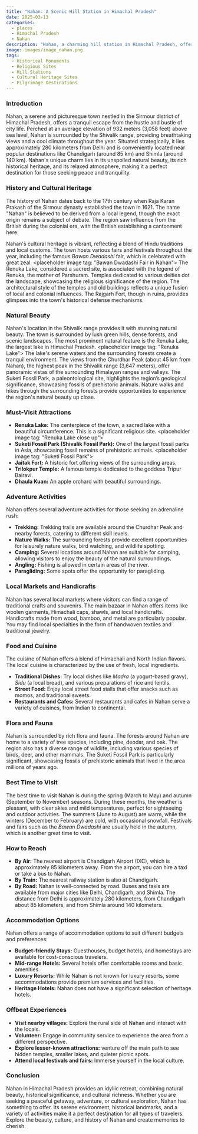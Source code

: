 ```yaml
---
title: "Nahan: A Scenic Hill Station in Himachal Pradesh"
date: 2025-03-13
categories:
  - places
  - Himachal Pradesh
  - Nahan
description: "Nahan, a charming hill station in Himachal Pradesh, offers breathtaking views of the Shivalik Hills. Known for its pleasant climate and picturesque surroundings, it serves as a gateway to nearby attractions like the Nahan Fort and trekking routes in the Bharmour region. The town is nestled at an elevation of 941 meters, making it a perfect retreat for nature lovers and adventure enthusiasts."
image: images/image_nahan.png
tags: 
  - Historical Monuments
  - Religious Sites
  - Hill Stations
  - Cultural Heritage Sites
  - Pilgrimage Destinations
---
```



### **Introduction**

Nahan, a serene and picturesque town nestled in the Sirmour district of Himachal Pradesh, offers a tranquil escape from the hustle and bustle of city life. Perched at an average elevation of 932 meters (3,058 feet) above sea level, Nahan is surrounded by the Shivalik range, providing breathtaking views and a cool climate throughout the year. Situated strategically, it lies approximately 280 kilometers from Delhi and is conveniently located near popular destinations like Chandigarh (around 85 km) and Shimla (around 140 km). Nahan's unique charm lies in its unspoiled natural beauty, its rich historical heritage, and its relaxed atmosphere, making it a perfect destination for those seeking peace and tranquility.

### **History and Cultural Heritage**

The history of Nahan dates back to the 17th century when Raja Karan Prakash of the Sirmour dynasty established the town in 1621. The name "Nahan" is believed to be derived from a local legend, though the exact origin remains a subject of debate. The region saw influence from the British during the colonial era, with the British establishing a cantonment here.

Nahan's cultural heritage is vibrant, reflecting a blend of Hindu traditions and local customs. The town hosts various fairs and festivals throughout the year, including the famous *Bawan Dwadashi* fair, which is celebrated with great zeal. <placeholder image tag: "Bawan Dwadashi Fair in Nahan"> The Renuka Lake, considered a sacred site, is associated with the legend of Renuka, the mother of Parshuram. Temples dedicated to various deities dot the landscape, showcasing the religious significance of the region. The architectural style of the temples and old buildings reflects a unique fusion of local and colonial influences. The Rajgarh Fort, though in ruins, provides glimpses into the town's historical defense mechanisms.

### **Natural Beauty**

Nahan's location in the Shivalik range provides it with stunning natural beauty. The town is surrounded by lush green hills, dense forests, and scenic landscapes. The most prominent natural feature is the Renuka Lake, the largest lake in Himachal Pradesh. <placeholder image tag: "Renuka Lake"> The lake's serene waters and the surrounding forests create a tranquil environment. The views from the Churdhar Peak (about 45 km from Nahan), the highest peak in the Shivalik range (3,647 meters), offer panoramic vistas of the surrounding Himalayan ranges and valleys. The Suketi Fossil Park, a paleontological site, highlights the region’s geological significance, showcasing fossils of prehistoric animals. Nature walks and hikes through the surrounding forests provide opportunities to experience the region's natural beauty up close.

### **Must-Visit Attractions**

*   **Renuka Lake:** The centerpiece of the town, a sacred lake with a beautiful circumference. This is a significant religious site. <placeholder image tag: "Renuka Lake close up">
*   **Suketi Fossil Park (Shivalik Fossil Park):** One of the largest fossil parks in Asia, showcasing fossil remains of prehistoric animals. <placeholder image tag: "Suketi Fossil Park">
*   **Jaitak Fort:** A historic fort offering views of the surrounding areas.
*   **Trilokpur Temple:** A famous temple dedicated to the goddess Tripur Bairavi.
*   **Dhaula Kuan:** An apple orchard with beautiful surroundings.

### **Adventure Activities**

Nahan offers several adventure activities for those seeking an adrenaline rush:

*   **Trekking:** Trekking trails are available around the Churdhar Peak and nearby forests, catering to different skill levels.
*   **Nature Walks:** The surrounding forests provide excellent opportunities for leisurely nature walks, bird watching, and wildlife spotting.
*   **Camping:** Several locations around Nahan are suitable for camping, allowing visitors to enjoy the beauty of the natural surroundings.
*   **Angling:** Fishing is allowed in certain areas of the river.
*   **Paragliding:** Some spots offer the opportunity for paragliding.

### **Local Markets and Handicrafts**

Nahan has several local markets where visitors can find a range of traditional crafts and souvenirs. The main bazaar in Nahan offers items like woolen garments, Himachali caps, shawls, and local handicrafts. Handicrafts made from wood, bamboo, and metal are particularly popular. You may find local specialties in the form of handwoven textiles and traditional jewelry.

### **Food and Cuisine**

The cuisine of Nahan offers a blend of Himachali and North Indian flavors. The local cuisine is characterized by the use of fresh, local ingredients.

*   **Traditional Dishes:** Try local dishes like *Madra* (a yogurt-based gravy), *Sidu* (a local bread), and various preparations of rice and lentils.
*   **Street Food:** Enjoy local street food stalls that offer snacks such as momos, and traditional sweets.
*   **Restaurants and Cafes:** Several restaurants and cafes in Nahan serve a variety of cuisines, from Indian to continental.

### **Flora and Fauna**

Nahan is surrounded by rich flora and fauna. The forests around Nahan are home to a variety of tree species, including pine, deodar, and oak. The region also has a diverse range of wildlife, including various species of birds, deer, and other mammals. The Suketi Fossil Park is particularly significant, showcasing fossils of prehistoric animals that lived in the area millions of years ago.

### **Best Time to Visit**

The best time to visit Nahan is during the spring (March to May) and autumn (September to November) seasons. During these months, the weather is pleasant, with clear skies and mild temperatures, perfect for sightseeing and outdoor activities. The summers (June to August) are warm, while the winters (December to February) are cold, with occasional snowfall. Festivals and fairs such as the *Bawan Dwadashi* are usually held in the autumn, which is another great time to visit.

### **How to Reach**

*   **By Air:** The nearest airport is Chandigarh Airport (IXC), which is approximately 85 kilometers away. From the airport, you can hire a taxi or take a bus to Nahan.
*   **By Train:** The nearest railway station is also at Chandigarh.
*   **By Road:** Nahan is well-connected by road. Buses and taxis are available from major cities like Delhi, Chandigarh, and Shimla. The distance from Delhi is approximately 280 kilometers, from Chandigarh about 85 kilometers, and from Shimla around 140 kilometers.

### **Accommodation Options**

Nahan offers a range of accommodation options to suit different budgets and preferences:

*   **Budget-friendly Stays:** Guesthouses, budget hotels, and homestays are available for cost-conscious travelers.
*   **Mid-range Hotels:** Several hotels offer comfortable rooms and basic amenities.
*   **Luxury Resorts:** While Nahan is not known for luxury resorts, some accommodations provide premium services and facilities.
*   **Heritage Hotels:** Nahan does not have a significant selection of heritage hotels.

### **Offbeat Experiences**

*   **Visit nearby villages:** Explore the rural side of Nahan and interact with the locals.
*   **Volunteer:** Engage in community service to experience the area from a different perspective.
*   **Explore lesser-known attractions:** venture off the main path to see hidden temples, smaller lakes, and quieter picnic spots.
*   **Attend local festivals and fairs:** Immerse yourself in the local culture.

### **Conclusion**

Nahan in Himachal Pradesh provides an idyllic retreat, combining natural beauty, historical significance, and cultural richness. Whether you are seeking a peaceful getaway, adventure, or cultural exploration, Nahan has something to offer. Its serene environment, historical landmarks, and a variety of activities make it a perfect destination for all types of travelers. Explore the beauty, culture, and history of Nahan and create memories to cherish.


